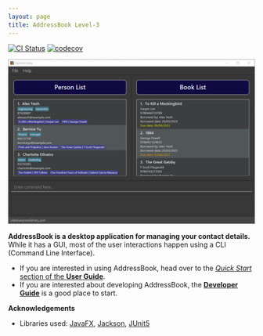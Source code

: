 ```yaml
---
layout: page
title: AddressBook Level-3
---
```


[![CI Status](https://github.com/AY2223S2-CS2103-T12-3/tp/workflows/Java%20CI/badge.svg)](https://github.com/AY2223S2-CS2103-T12-3/tp/actions)
[![codecov](https://codecov.io/gh/AY2223S2-CS2103-T12-3/tp/branch/master/graph/badge.svg)](https://codecov.io/gh/se-edu/addressbook-level3)

![Ui](images/Ui.png)

**AddressBook is a desktop application for managing your contact details.** While it has a GUI, most of the user interactions happen using a CLI (Command Line Interface).

* If you are interested in using AddressBook, head over to the [_Quick Start_ section of the **User Guide**](UserGuide.html#quick-start).
* If you are interested about developing AddressBook, the [**Developer Guide**](DeveloperGuide.html) is a good place to start.


**Acknowledgements**

* Libraries used: [JavaFX](https://openjfx.io/), [Jackson](https://github.com/FasterXML/jackson), [JUnit5](https://github.com/junit-team/junit5)
